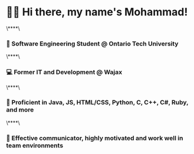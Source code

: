 <h1>👋🏽 Hi there, my name's Mohammad!</h1> \****\
<h3>🚀 Software Engineering Student @ Ontario Tech University</h3> \****\
<h3>💻 Former IT and Development @ Wajax</h3> \****\
<h3>🌟 Proficient in Java, JS, HTML/CSS, Python, C, C++, C#, Ruby, and more</h3> \****\
<h3>🤠 Effective communicator, highly motivated and work well in team environments</h3>

